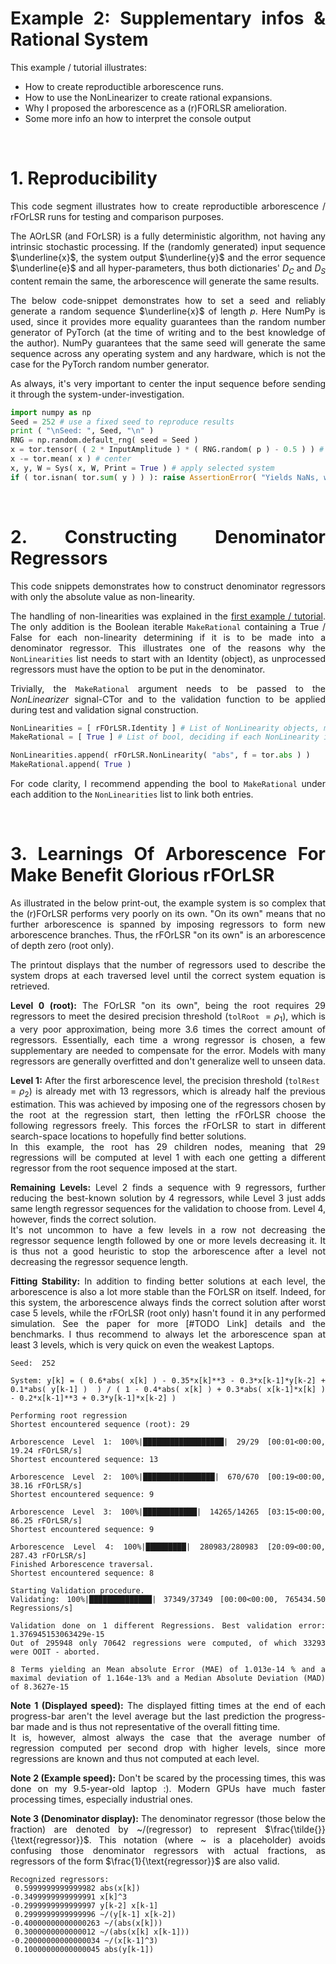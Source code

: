 <div align="justify">

# Example 2: Supplementary infos & Rational System
This example / tutorial illustrates:
- How to create reproductible arborescence runs.
- How to use the NonLinearizer to create rational expansions.
- Why I proposed the arborescence as a (r)FORLSR amelioration.
- Some more info an how to interpret the console output

<br/>

# 1. Reproducibility
This code segment illustrates how to create reproductible arborescence / rFOrLSR runs for testing and comparison purposes.

The AOrLSR (and FOrLSR) is a fully deterministic algorithm, not having any intrinsic stochastic processing. If the (randomly generated) input sequence $\underline{x}$, the system output $\underline{y}$ and the error sequence $\underline{e}$ and all hyper-parameters, thus both dictionaries' $D_C$ and $D_S$ content remain the same, the arborescence will generate the same results.

The below code-snippet demonstrates how to set a seed and reliably generate a random sequence $\underline{x}$ of length $p$. Here NumPy is used, since it provides more equality guarantees than the random number generator of PyTorch (at the time of writing and to the best knowledge of the author). NumPy guarantees that the same seed will generate the same sequence across any operating system and any hardware, which is not the case for the PyTorch random number generator. 

As always, it's very important to center the input sequence before sending it through the system-under-investigation.

```python
import numpy as np
Seed = 252 # use a fixed seed to reproduce results
print ( "\nSeed: ", Seed, "\n" )
RNG = np.random.default_rng( seed = Seed )
x = tor.tensor( ( 2 * InputAmplitude ) * ( RNG.random( p ) - 0.5 ) ) # uniformly distributed white noise
x -= tor.mean( x ) # center
x, y, W = Sys( x, W, Print = True ) # apply selected system
if ( tor.isnan( tor.sum( y ) ) ): raise AssertionError( "Yields NaNs, which we don't like" )
```
<br/>

# 2. Constructing Denominator Regressors
This code snippets demonstrates how to construct denominator regressors with only the absolute value as non-linearity.

The handling of non-linearities was explained in the [first example / tutorial](https://github.com/Stee-T/rFOrLSR/tree/main/Examples/1_Linear_in_the_Parameters "Basics and Linear-in-the-parameter system fitting Example"). The only addition is the Boolean iterable `MakeRational` containing a True / False for each non-linearity determining if it is to be made into a denominator regressor. This illustrates one of the reasons why the `NonLinearities` list needs to start with an Identity (object), as unprocessed regressors must have the option to be put in the denominator.

Trivially, the `MakeRational` argument needs to be passed to the *NonLinearizer* signal-CTor and to the validation function to be applied during test and validation signal construction. 

```python
NonLinearities = [ rFOrLSR.Identity ] # List of NonLinearity objects, must start with identity
MakeRational = [ True ] # List of bool, deciding if each NonLinearity is to also be made rational

NonLinearities.append( rFOrLSR.NonLinearity( "abs", f = tor.abs ) )
MakeRational.append( True )
```

For code clarity, I recommend appending the bool to `MakeRational` under each addition to the `NonLinearities` list to link both entries.

<br/>

# 3. Learnings Of Arborescence For Make Benefit Glorious rFOrLSR
As illustrated in the below print-out, the example system is so complex that the (r)FOrLSR performs very poorly on its own. "On its own" means that no further arborescence is spanned by imposing regressors to form new arborescence branches. Thus, the rFOrLSR "on its own" is an arborescence of depth zero (root only).

The printout displays that the number of regressors used to describe the system drops at each traversed level until the correct system equation is retrieved.

**Level 0 (root):** The FOrLSR "on its own", being the root requires 29 regressors to meet the desired precision threshold (`tolRoot` $=\rho_1$), which is a very poor approximation, being more 3.6 times the correct amount of regressors. Essentially, each time a wrong regressor is chosen, a few supplementary are needed to compensate for the error. Models with many regressors are generally overfitted and don't generalize well to unseen data.

**Level 1:** After the first arborescence level, the precision threshold (`tolRest` $=\rho_2$) is already met with 13 regressors, which is already half the previous estimation. This was achieved by imposing one of the regressors chosen by the root at the regression start, then letting the rFOrLSR choose the following regressors freely. This forces the rFOrLSR to start in different search-space locations to hopefully find better solutions.   
In this example, the root has 29 children nodes, meaning that 29 regressions will be computed at level 1 with each one getting a different regressor from the root sequence imposed at the start. 

**Remaining Levels:** Level 2 finds a sequence with 9 regressors, further reducing the best-known solution by 4 regressors, while Level 3 just adds same length regressor sequences for the validation to choose from. Level 4, however, finds the correct solution.  
It's not uncommon to have a few levels in a row not decreasing the regressor sequence length followed by one or more levels decreasing it. It is thus not a good heuristic to stop the arborescence after a level not decreasing the regressor sequence length. 

**Fitting Stability:** In addition to finding better solutions at each level,  the arborescence is also a lot more stable than the FOrLSR on itself. Indeed, for this system, the arborescence always finds the correct solution after worst case 5 levels, while the rFOrLSR (root only) hasn't found it in any performed simulation. See the paper for more [#TODO Link] details and the benchmarks. I thus recommend to always let the arborescence span at least 3 levels, which is very quick on even the weakest Laptops.

```
Seed:  252

System: y[k] = ( 0.6*abs( x[k] ) - 0.35*x[k]**3 - 0.3*x[k-1]*y[k-2] + 0.1*abs( y[k-1] )  ) / ( 1 - 0.4*abs( x[k] ) + 0.3*abs( x[k-1]*x[k] ) - 0.2*x[k-1]**3 + 0.3*y[k-1]*x[k-2] )

Performing root regression
Shortest encountered sequence (root): 29

Arborescence Level 1: 100%|██████████████████| 29/29 [00:01<00:00, 19.24 rFOrLSR/s]
Shortest encountered sequence: 13

Arborescence Level 2: 100%|████████████████| 670/670 [00:19<00:00, 38.16 rFOrLSR/s]
Shortest encountered sequence: 9

Arborescence Level 3: 100%|████████████| 14265/14265 [03:15<00:00, 86.25 rFOrLSR/s]
Shortest encountered sequence: 9

Arborescence Level 4: 100%|█████████| 280983/280983 [20:09<00:00, 287.43 rFOrLSR/s]
Finished Arborescence traversal.
Shortest encountered sequence: 8

Starting Validation procedure.
Validating: 100%|██████████████| 37349/37349 [00:00<00:00, 765434.50 Regressions/s]

Validation done on 1 different Regressions. Best validation error: 1.376945153063429e-15
Out of 295948 only 70642 regressions were computed, of which 33293 were OOIT - aborted.

8 Terms yielding an Mean absolute Error (MAE) of 1.013e-14 % and a maximal deviation of 1.164e-13% and a Median Absolute Deviation (MAD) of 8.3627e-15
```
**Note 1 (Displayed speed):** The displayed fitting times at the end of each progress-bar aren't the level average but the last prediction the progress-bar made and is thus not representative of the overall fitting time.  
It is, however, almost always the case that the average number of regression computed per second drop with higher levels, since more regressions are known and thus not computed at each level.

**Note 2 (Example speed):** Don't be scared by the processing times, this was done on my 9.5-year-old laptop :). Modern GPUs have much faster processing times, especially industrial ones.

**Note 3 (Denominator display):** The denominator regressor (those below the fraction) are denoted by ~/(regressor) to represent $\frac{\tilde{}}{\text{regressor}}$. This notation (where ~ is a placeholder) avoids confusing those denominator regressors with actual fractions, as regressors of the form $\frac{1}{\text{regressor}}$ are also valid.

```
Recognized regressors:
 0.5999999999999982 abs(x[k])
-0.3499999999999991 x[k]^3
-0.2999999999999997 y[k-2] x[k-1]
 0.2999999999999996 ~/(y[k-1] x[k-2])
-0.40000000000000263 ~/(abs(x[k]))
 0.3000000000000012 ~/(abs(x[k] x[k-1]))
-0.20000000000000034 ~/(x[k-1]^3)
 0.10000000000000045 abs(y[k-1])
```
